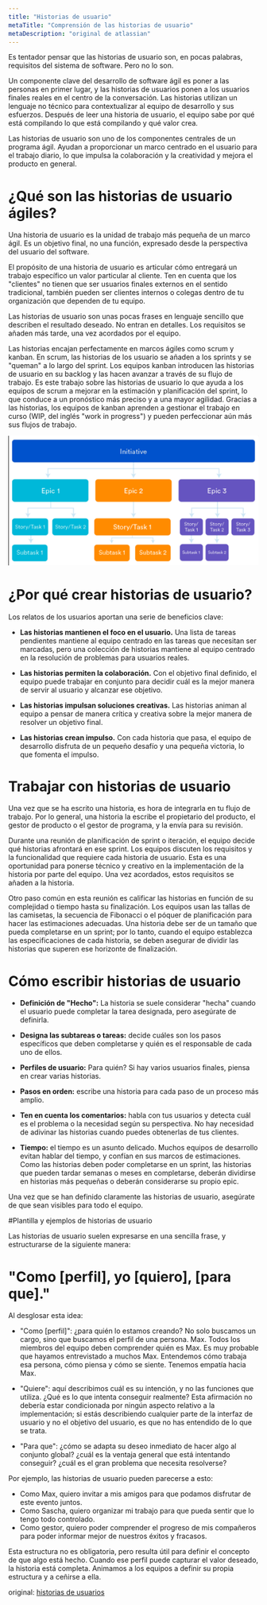 ```yaml
---
title: "Historias de usuario"
metaTitle: "Comprensión de las historias de usuario"
metaDescription: "original de atlassian"
---
```


Es tentador pensar que las historias de usuario son, en pocas palabras, requisitos del sistema de software. Pero no lo son. 

Un componente clave del desarrollo de software ágil es poner a las personas en primer lugar, y las historias de usuarios ponen a los usuarios finales reales en el centro de la conversación. Las historias utilizan un lenguaje no técnico para contextualizar al equipo de desarrollo y sus esfuerzos. Después de leer una historia de usuario, el equipo sabe por qué está compilando lo que está compilando y qué valor crea.

Las historias de usuario son uno de los componentes centrales de un programa ágil. Ayudan a proporcionar un marco centrado en el usuario para el trabajo diario, lo que impulsa la colaboración y la creatividad y mejora el producto en general.

# ¿Qué son las historias de usuario ágiles?

Una historia de usuario es la unidad de trabajo más pequeña de un marco ágil. Es un objetivo final, no una función, expresado desde la perspectiva del usuario del software.

El propósito de una historia de usuario es articular cómo entregará un trabajo específico un valor particular al cliente. Ten en cuenta que los "clientes" no tienen que ser usuarios finales externos en el sentido tradicional, también pueden ser clientes internos o colegas dentro de tu organización que dependen de tu equipo.

Las historias de usuario son unas pocas frases en lenguaje sencillo que describen el resultado deseado. No entran en detalles. Los requisitos se añaden más tarde, una vez acordados por el equipo.

Las historias encajan perfectamente en marcos ágiles como scrum y kanban. En scrum, las historias de los usuario se añaden a los sprints y se "queman" a lo largo del sprint. Los equipos kanban introducen las historias de usuario en su backlog y las hacen avanzar a través de su flujo de trabajo. Es este trabajo sobre las historias de usuario lo que ayuda a los equipos de scrum a mejorar en la estimación y planificación del sprint, lo que conduce a un pronóstico más preciso y a una mayor agilidad. Gracias a las historias, los equipos de kanban aprenden a gestionar el trabajo en curso (WIP, del inglés "work in progress") y pueden perfeccionar aún más sus flujos de trabajo.

![image.png](/.attachments/estructura.png)


# ¿Por qué crear historias de usuario?
Los relatos de los usuarios aportan una serie de beneficios clave:

- **Las historias mantienen el foco en el usuario.** Una lista de tareas pendientes mantiene al equipo centrado en las tareas que necesitan ser marcadas, pero una colección de historias mantiene al equipo centrado en la resolución de problemas para usuarios reales.

- **Las historias permiten la colaboración.** Con el objetivo final definido, el equipo puede trabajar en conjunto para decidir cuál es la mejor manera de servir al usuario y alcanzar ese objetivo.

- **Las historias impulsan soluciones creativas.** Las historias animan al equipo a pensar de manera crítica y creativa sobre la mejor manera de resolver un objetivo final.

- **Las historias crean impulso.** Con cada historia que pasa, el equipo de desarrollo disfruta de un pequeño desafío y una pequeña victoria, lo que fomenta el impulso.

# Trabajar con historias de usuario

Una vez que se ha escrito una historia, es hora de integrarla en tu flujo de trabajo. Por lo general, una historia la escribe el propietario del producto, el gestor de producto o el gestor de programa, y la envía para su revisión.

Durante una reunión de planificación de sprint o iteración, el equipo decide qué historias afrontará en ese sprint. Los equipos discuten los requisitos y la funcionalidad que requiere cada historia de usuario. Esta es una oportunidad para ponerse técnico y creativo en la implementación de la historia por parte del equipo. Una vez acordados, estos requisitos se añaden a la historia.

Otro paso común en esta reunión es calificar las historias en función de su complejidad o tiempo hasta su finalización. Los equipos usan las tallas de las camisetas, la secuencia de Fibonacci o el póquer de planificación para hacer las estimaciones adecuadas. Una historia debe ser de un tamaño que pueda completarse en un sprint; por lo tanto, cuando el equipo establezca las especificaciones de cada historia, se deben asegurar de dividir las historias que superen ese horizonte de finalización.

# Cómo escribir historias de usuario

- **Definición de "Hecho":** La historia se suele considerar "hecha" cuando el usuario puede completar la tarea designada, pero asegúrate de definirla.

- **Designa las subtareas o tareas:** decide cuáles son los pasos específicos que deben completarse y quién es el responsable de cada uno de ellos.

- **Perfiles de usuario:** Para quién? Si hay varios usuarios finales, piensa en crear varias historias.

- **Pasos en orden:** escribe una historia para cada paso de un proceso más amplio.

- **Ten en cuenta los comentarios:** habla con tus usuarios y detecta cuál es el problema o la necesidad según su perspectiva. No hay necesidad de adivinar las historias cuando puedes obtenerlas de tus clientes.

- **Tiempo:** el tiempo es un asunto delicado. Muchos equipos de desarrollo evitan hablar del tiempo, y confían en sus marcos de estimaciones. Como las historias deben poder completarse en un sprint, las historias que pueden tardar semanas o meses en completarse, deberán dividirse en historias más pequeñas o deberán considerarse su propio epic.
 
Una vez que se han definido claramente las historias de usuario, asegúrate de que sean visibles para todo el equipo.

#Plantilla y ejemplos de historias de usuario

Las historias de usuario suelen expresarse en una sencilla frase, y estructurarse de la siguiente manera:

# "Como [perfil], yo [quiero], [para que]."

Al desglosar esta idea: 

- "Como [perfil]": ¿para quién lo estamos creando? No solo buscamos un cargo, sino que buscamos el perfil de una persona. Max. Todos los miembros del equipo deben comprender quién es Max. Es muy probable que hayamos entrevistado a muchos Max. Entendemos cómo trabaja esa persona, cómo piensa y cómo se siente. Tenemos empatía hacia Max.

- "Quiere": aquí describimos cuál es su intención, y no las funciones que utiliza. ¿Qué es lo que intenta conseguir realmente? Esta afirmación no debería estar condicionada por ningún aspecto relativo a la implementación; si estás describiendo cualquier parte de la interfaz de usuario y no el objetivo del usuario, es que no has entendido de lo que se trata.

- "Para que": ¿cómo se adapta su deseo inmediato de hacer algo al conjunto global? ¿cuál es la ventaja general que está intentando conseguir? ¿cuál es el gran problema que necesita resolverse?

Por ejemplo, las historias de usuario pueden parecerse a esto:

- Como Max, quiero invitar a mis amigos para que podamos disfrutar de este evento juntos.
- Como Sascha, quiero organizar mi trabajo para que pueda sentir que lo tengo todo controlado. 
- Como gestor, quiero poder comprender el progreso de mis compañeros para poder informar mejor de nuestros éxitos y fracasos. 

Esta estructura no es obligatoria, pero resulta útil para definir el concepto de que algo está hecho. Cuando ese perfil puede capturar el valor deseado, la historia está completa. Animamos a los equipos a definir su propia estructura y a ceñirse a ella.










original: [historias de usuarios](https://www.atlassian.com/es/agile/project-management/user-stories#:~:text=Un%20componente%20clave%20del%20desarrollo,de%20desarrollo%20y%20sus%20esfuerzos)